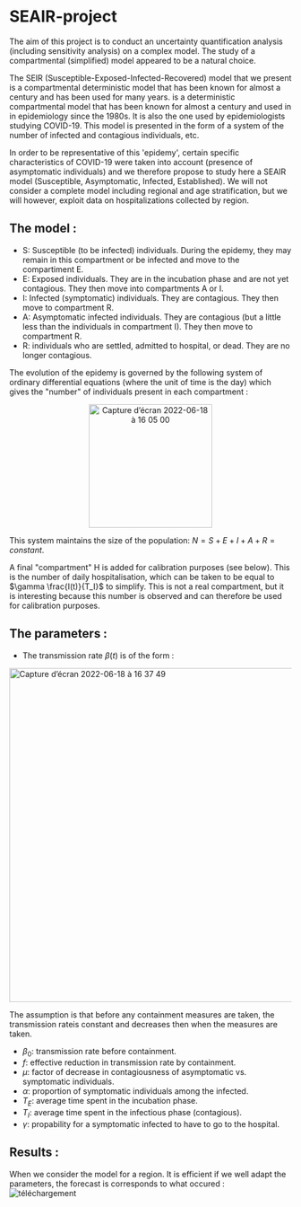# SEAIR-project

The aim of this project is to conduct an uncertainty quantification analysis (including sensitivity analysis) on a complex model. The study of a compartmental (simplified) model appeared to be a natural choice.

The SEIR (Susceptible-Exposed-Infected-Recovered) model that we present is a compartmental deterministic model that has been known for almost a century and has been used for many years. is a deterministic compartmental model that has been known for almost a century and used in in epidemiology since the 1980s. It is also the one used by epidemiologists studying COVID-19. This model is presented in the form of a system of the number of infected and contagious individuals, etc.

In order to be representative of this 'epidemy', certain specific characteristics of COVID-19 were taken into account (presence of asymptomatic individuals) and we therefore propose to study here a SEAIR model (Susceptible, Asymptomatic, Infected, Established). We will not consider a complete model including regional and age stratification, but we will however, exploit data on hospitalizations collected by region.


## The model : 

- S: Susceptible (to be infected) individuals. During the epidemy, they may remain in this compartment or be infected and move to the
compartiment E.
- E: Exposed individuals. They are in the incubation phase and are not yet contagious. They then move into compartments A or I.
- I: Infected (symptomatic) individuals. They are contagious. They then move to compartment R.
- A: Asymptomatic infected individuals. They are contagious (but a little less than the individuals in compartment I). They then move to compartment R.
- R: individuals who are settled, admitted to hospital, or dead. They are no longer contagious.


The evolution of the epidemy is governed by the following system of ordinary differential equations (where the unit of time is the day) which gives the "number" of individuals present in each compartment :


<p align="center">
<img width="220" alt="Capture d’écran 2022-06-18 à 16 05 00" src="https://user-images.githubusercontent.com/80846462/174442031-6132ec3d-cd39-492d-a6b1-f7de40126878.png">
</p>


This system maintains the size of the population:
$N = S + E + I + A + R = constant.$


A final "compartment" H is added for calibration purposes (see below).
This is the number of daily hospitalisation, which can be taken to be equal to $\gamma \frac{I(t)}{T_I}$ to simplify. This is not a real compartment, but it is interesting because this number is observed and can therefore be used for calibration purposes.


## The parameters : 

- The transmission rate $\beta(t)$ is of the form : 
<img width="595" alt="Capture d’écran 2022-06-18 à 16 37 49" src="https://user-images.githubusercontent.com/80846462/174443271-04183fc6-491d-4829-8da0-268f2f43cafe.png">


The assumption is that before any containment measures are taken, the transmission rateis constant and decreases then when the measures are taken.

- $\beta_0$: transmission rate before containment.
- $f$: effective reduction in transmission rate by containment.
- $\mu$: factor of decrease in contagiousness of asymptomatic vs. symptomatic individuals.
- $\alpha$: proportion of symptomatic individuals among the infected.
- $T_E$: average time spent in the incubation phase.
- $T_I$: average time spent in the infectious phase (contagious).
- $\gamma$: propability for a symptomatic infected to have to go to the hospital.



## Results : 
 
 
 When we consider the model for a region. It is efficient if we well adapt the parameters, the forecast is corresponds to what occured :  
 ![téléchargement](https://user-images.githubusercontent.com/80846462/174444050-ab90bfd9-a6c2-466a-8d58-3e67d146b6a1.png)
